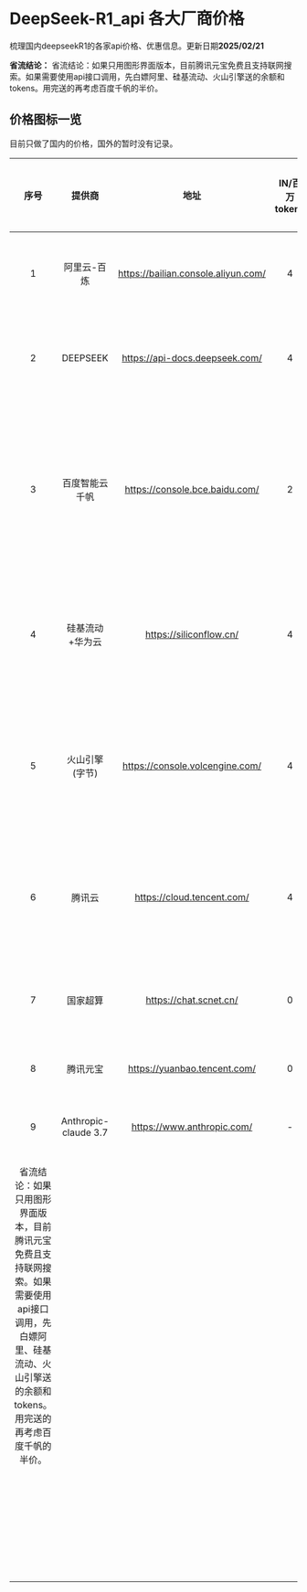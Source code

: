 # DeepSeek-R1_api 各大厂商价格
梳理国内deepseekR1的各家api价格、优惠信息。更新日期**2025/02/21**  

**省流结论：** 省流结论：如果只用图形界面版本，目前腾讯元宝免费且支持联网搜索。如果需要使用api接口调用，先白嫖阿里、硅基流动、火山引擎送的余额和tokens。用完送的再考虑百度千帆的半价。

## 价格图标一览  
目前只做了国内的价格，国外的暂时没有记录。

|                                                                                   序号                                                                                  |        提供商        |                 地址                | IN/百万tokens | out/百万tokens | 优惠in | 优惠out | 优惠到期时间 | 优惠据今日 |                                          备注                                          |                                                        教程                                                        |
|:-----------------------------------------------------------------------------------------------------------------------------------------------------------------------:|:--------------------:|:-----------------------------------:|:-------------:|:--------------:|:------:|:-------:|:------------:|:----------:|:--------------------------------------------------------------------------------------:|:------------------------------------------------------------------------------------------------------------------:|
|                                                                                    1                                                                                    |      阿里云-百炼     | https://bailian.console.aliyun.com/ |       4       |       16       |    2   |    8    |   2025/2/23  |     (3)    |                   tokens优惠半价，新用户赠送100wtokens，有效期半年。                   | 阿里百炼调用   DeepSeek 模型_部署教程-阿里云技术解决方案                                                           |
|                                                                                    2                                                                                    |       DEEPSEEK       |    https://api-docs.deepseek.com/   |       4       |       16       |    -   |    -    |       -      |      -     |             百万tokens输入价格（缓存命中）为1元，网页对话免费，支持联网搜索            |                                                         　                                                         |
|                                                                                    3                                                                                    |    百度智能云千帆    |    https://console.bce.baidu.com/   |       2       |        8       |    0   |    0    |   2025/2/18  |     (8)    |                         可免费体验，体验结束价格为官方价格半价                         | 手把手教你接入百度智能云   部署满血版DeepSeek大模型（解决部分百度用户无法介入api问题）_百度云deepseek api-CSDN博客 |
|                                                                                    4                                                                                    |    硅基流动+华为云   |       https://siliconflow.cn/       |       4       |       16       |    -   |    -    |       -      |      -     |                             注册即送14元余额，约2000万token                            | 不允许还有人无法丝滑地DeepSeek：如何用硅基流动稳定部署DeepSeek   R1？ - 知乎                                       |
|                                                                                    5                                                                                    |    火山引擎(字节)    |   https://console.volcengine.com/   |       4       |       16       |    2   |    8    |   2025/2/23  |     (3)    |                       所有模型用户免费体验50wtokens，优惠期间半价                      | 3分钟接入满血版DeepSeek-R1：字节火山引擎手把手教程！免费50万tokens！_火山引擎   deepseek-CSDN博客                  |
|                                                                                    6                                                                                    |        腾讯云        |      https://cloud.tencent.com/     |       4       |       16       |    0   |    0    |   2025/2/25  |     (1)    |             限时免费，腾讯云用户DeepSeek-R1模型限时免费服务，并发上限为5。             | 很丝滑，腾讯云上线满血deepseek，目前免费！-腾讯云开发者社区-腾讯云                                                 |
|                                                                                    7                                                                                    |       国家超算       |        https://chat.scnet.cn/       |       0       |        0       |    0   |    0    |   2025/3/9   |     11     | api最高只支持到DeepSeek-R1-Distill-Qwen-32B;<br>     deepseek r1 671B 图形界面免费试用 | 　                                                                                                                 |
|                                                                                    8                                                                                    |       腾讯元宝       |     https://yuanbao.tencent.com/    |       0       |        0       |    0   |    0    |       -      |      -     |                             网页版免费试用且支持联网搜索。                             | 　                                                                                                                 |
|                                                                                    9                                                                                    | Anthropic-claude 3.7 |      https://www.anthropic.com/     |       -       |        -       |    -   |    -    |       -      |      -     |                最新发布的大模型，号称现阶段最强推理能力。国内地区禁用。                | 　                                                                                                                 |
| 省流结论：如果只用图形界面版本，目前腾讯元宝免费且支持联网搜索。如果需要使用api接口调用，先白嫖阿里、硅基流动、火山引擎送的余额和tokens。用完送的再考虑百度千帆的半价。 |                      |                                     |               |                |        |         |              |            |                                                                                        |                                                                                                                    |
|                                                                                                                                                                         |                      |                                     |               |                |        |         |              |            |                                                                                        |                                                                                                                    |
|                                                                                                                                                                         |                      |                                     |               |                |        |         |              |            |                                                                                        |                                                                                                                    |
|                                                                                                                                                                         |                      |                                     |               |                |        |         |              |            |                                                                                        |                                                                                                                    |
|                                                                                                                                                                         |                      |                                     |               |                |        |         |              |            |                                                                                        |                                                                                                                    |
|                                                                                                                                                                         |                      |                                     |               |                |        |         |              |            |                                                                                        |                                                                                                                    |
|                                                                                                                                                                         |                      |                                     |               |                |        |         |              |            |                                                                                        |                                                                                                                    |
|                                                                                                                                                                         |                      |                                     |               |                |        |         |              |            |                                                                                        |                                                                                                                    |
|                                                                                                                                                                         |                      |                                     |               |                |        |         |              |            |                                                                                        |                                                                                                                    |
|                                                                                                                                                                         |                      |                                     |               |                |        |         |              |            |                                                                                        |                                                                                                                    |
|                                                                                                                                                                         |                      |                                     |               |                |        |         |              |            |                                                                                        |                                                                                                                    |
|                                                                                                                                                                         |                      |                                     |               |                |        |         |              |            |                                                                                        |                                                                                                                    |
|                                                                                                                                                                         |                      |                                     |               |                |        |         |              |            |                                                                                        |                                                                                                                    |
|                                                                                                                                                                         |                      |                                     |               |                |        |         |              |            |                                                                                        |                                                                                                                    |
|                                                                                                                                                                         |                      |                                     |               |                |        |         |              |            |                                                                                        |                                                                                                                    |
|                                                                                                                                                                         |                      |                                     |               |                |        |         |              |            |                                                                                        |                                                                                                                    |
|                                                                                                                                                                         |                      |                                     |               |                |        |         |              |            |                                                                                        |                                                                                                                    |
|                                                                                                                                                                         |                      |                                     |               |                |        |         |              |            |                                                                                        |                                                                                                                    |
|                                                                                                                                                                         |                      |                                     |               |                |        |         |              |            |                                                                                        |                                                                                                                    |
|                                                                                                                                                                         |                      |                                     |               |                |        |         |              |            |                                                                                        |                                                                                                                    |
|                                                                                                                                                                         |                      |                                     |               |                |        |         |              |            |                                                                                        |                                                                                                                    |
|                                                                                                                                                                         |                      |                                     |               |                |        |         |              |            |                                                                                        |                                                                                                                    |
|                                                                                                                                                                         |                      |                                     |               |                |        |         |              |            |                                                                                        |                                                                                                                    |
|                                                                                                                                                                         |                      |                                     |               |                |        |         |              |            |                                                                                        |                                                                                                                    |
|                                                                                                                                                                         |                      |                                     |               |                |        |         |              |            |                                                                                        |                                                                                                                    |
|                                                                                                                                                                         |                      |                                     |               |                |        |         |              |            |                                                                                        |                                                                                                                    |
|                                                                                                                                                                         |                      |                                     |               |                |        |         |              |            |                                                                                        |                                                                                                                    |
|                                                                                                                                                                         |                      |                                     |               |                |        |         |              |            |                                                                                        |                                                                                                                    |
|                                                                                                                                                                         |                      |                                     |               |                |        |         |              |            |                                                                                        |                                                                                                                    |
|                                                                                                                                                                         |                      |                                     |               |                |        |         |              |            |                                                                                        |                                                                                                                    |
|                                                                                                                                                                         |                      |                                     |               |                |        |         |              |            |                                                                                        |                                                                                                                    |
|                                                                                                                                                                         |                      |                                     |               |                |        |         |              |            |                                                                                        |                                                                                                                    |
|                                                                                                                                                                         |                      |                                     |               |                |        |         |              |            |                                                                                        |                                                                                                                    |
|                                                                                                                                                                         |                      |                                     |               |                |        |         |              |            |                                                                                        |                                                                                                                    |
